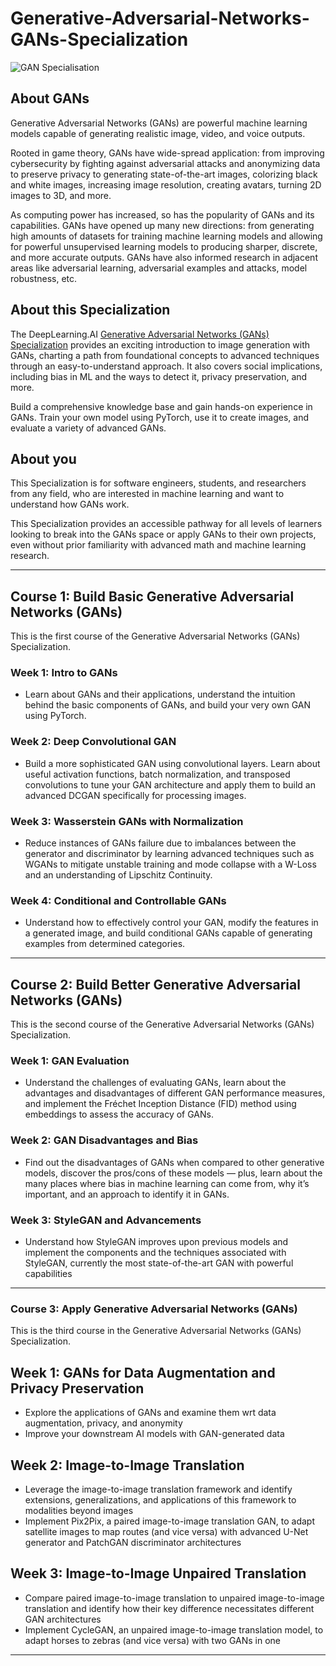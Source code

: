 # Generative-Adversarial-Networks-GANs-Specialization
![GAN Specialisation](https://i.ibb.co/QNcfL4d/Screenshot-25-10-2020-16-47-09.png)
## About GANs

Generative Adversarial Networks (GANs) are powerful machine learning models capable of generating realistic image, video, and voice outputs. 

Rooted in game theory, GANs have wide-spread application: from improving cybersecurity by fighting against adversarial attacks and anonymizing data to preserve privacy to generating state-of-the-art images, colorizing black and white images, increasing image resolution, creating avatars, turning 2D images to 3D, and more.   

As computing power has increased, so has the popularity of GANs and its capabilities. GANs have opened up many new directions: from generating high amounts of datasets for training machine learning models and allowing for powerful unsupervised learning models to producing sharper, discrete, and more accurate outputs. GANs have also informed research in adjacent areas like adversarial learning, adversarial examples and attacks, model robustness, etc.

## About this Specialization

The DeepLearning.AI [Generative Adversarial Networks (GANs) Specialization](https://bit.ly/3bxUX44) provides an exciting introduction to image generation with GANs, charting a path from foundational concepts to advanced techniques through an easy-to-understand approach. It also covers social implications, including bias in ML and the ways to detect it, privacy preservation, and more.

Build a comprehensive knowledge base and gain hands-on experience in GANs. Train your own model using PyTorch, use it to create images, and evaluate a variety of advanced GANs.

## About you

This Specialization is for software engineers, students, and researchers from any field, who are interested in machine learning and want to understand how GANs work.

This Specialization provides an accessible pathway for all levels of learners looking to break into the GANs space or apply GANs to their own projects, even without prior familiarity with advanced math and machine learning research.

---

## Course 1: Build Basic Generative Adversarial Networks (GANs)
This is the first course of the Generative Adversarial Networks (GANs) Specialization.

### Week 1: Intro to GANs
- Learn about GANs and their applications, understand the intuition behind the basic components of GANs, and build your very own GAN using PyTorch.
### Week 2: Deep Convolutional GAN
- Build a more sophisticated GAN using convolutional layers. Learn about useful activation functions, batch normalization, and transposed convolutions to tune your GAN architecture and apply them to build an advanced DCGAN specifically for processing images.
### Week 3: Wasserstein GANs with Normalization
- Reduce instances of GANs failure due to imbalances between the generator and discriminator by learning advanced techniques such as WGANs to mitigate unstable training and mode collapse with a W-Loss and an understanding of Lipschitz Continuity.
### Week 4: Conditional and Controllable GANs
- Understand how to effectively control your GAN, modify the features in a generated image, and build conditional GANs capable of generating examples from determined categories.

---
## Course 2: Build Better Generative Adversarial Networks (GANs)
This is the second course of the Generative Adversarial Networks (GANs) Specialization.

### Week 1: GAN Evaluation
- Understand the challenges of evaluating GANs, learn about the advantages and disadvantages of different GAN performance measures, and implement the Fréchet Inception Distance (FID) method using embeddings to assess the accuracy of GANs.
### Week 2: GAN Disadvantages and Bias
- Find out the disadvantages of GANs when compared to other generative models, discover the pros/cons of these models — plus, learn about the many places where bias in machine learning can come from, why it’s important, and an approach to identify it in GANs.
### Week 3: StyleGAN and Advancements
- Understand how StyleGAN improves upon previous models and implement the components and the techniques associated with StyleGAN, currently the most state-of-the-art GAN with powerful capabilities

---
### Course 3: Apply Generative Adversarial Networks (GANs)
This is the third course in the Generative Adversarial Networks (GANs) Specialization.

## Week 1: GANs for Data Augmentation and Privacy Preservation
- Explore the applications of GANs and examine them wrt data augmentation, privacy, and anonymity
- Improve your downstream AI models with GAN-generated data
## Week 2: Image-to-Image Translation
- Leverage the image-to-image translation framework and identify extensions, generalizations, and applications of this framework to modalities beyond images
- Implement Pix2Pix, a paired image-to-image translation GAN, to adapt satellite images to map routes (and vice versa) with advanced U-Net generator and PatchGAN discriminator architectures
## Week 3: Image-to-Image Unpaired Translation
- Compare paired image-to-image translation to unpaired image-to-image translation and identify how their key difference necessitates different GAN architectures
- Implement CycleGAN, an unpaired image-to-image translation model, to adapt horses to zebras (and vice versa) with two GANs in one

---
